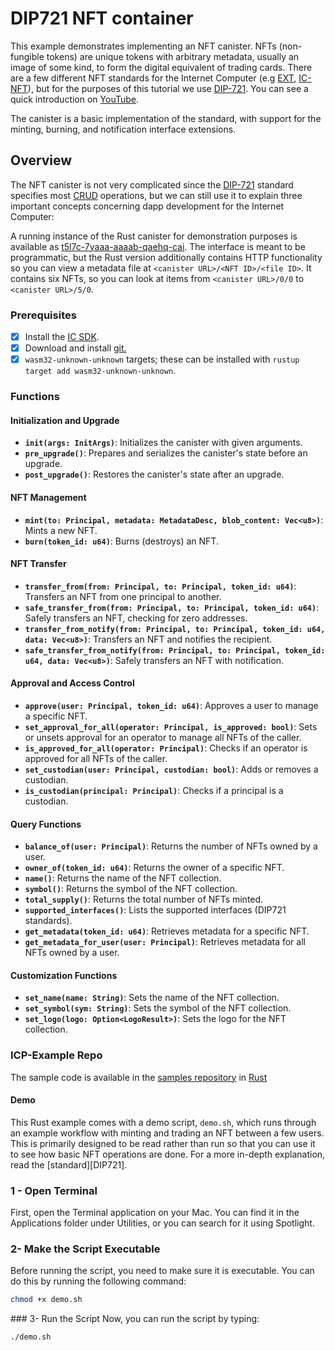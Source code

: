 # DIP721 NFT container

This example demonstrates implementing an NFT canister. NFTs (non-fungible tokens) are unique tokens with arbitrary
metadata, usually an image of some kind, to form the digital equivalent of trading cards. There are a few different
NFT standards for the Internet Computer (e.g [EXT](https://github.com/Toniq-Labs/extendable-token), [IC-NFT](https://github.com/rocklabs-io/ic-nft)), but for the purposes of this tutorial we use [DIP-721](https://github.com/Psychedelic/DIP721). You can see a quick introduction on [YouTube](https://youtu.be/1po3udDADp4).

The canister is a basic implementation of the standard, with support for the minting, burning, and notification interface extensions.

## Overview

The NFT canister is not very complicated since the [DIP-721](https://github.com/Psychedelic/DIP721) standard specifies most [CRUD](https://en.wikipedia.org/wiki/Create,_read,_update_and_delete) operations,
but we can still use it to explain three important concepts concerning dapp development for the Internet Computer:

A running instance of the Rust canister for demonstration purposes is available as [t5l7c-7yaaa-aaaab-qaehq-cai](https://t5l7c-7yaaa-aaaab-qaehq-cai.icp0.io).
The interface is meant to be programmatic, but the Rust version additionally contains HTTP functionality so you can view a metadata file at `<canister URL>/<NFT ID>/<file ID>`.
It contains six NFTs, so you can look at items from `<canister URL>/0/0` to `<canister URL>/5/0`.

### Prerequisites

-   [x] Install the [IC SDK](https://internetcomputer.org/docs/current/developer-docs/setup/install/index.mdx).
-   [x] Download and install [git.](https://git-scm.com/downloads)
-   [x] `wasm32-unknown-unknown` targets; these can be installed with `rustup target add wasm32-unknown-unknown`.

### Functions

#### Initialization and Upgrade

-   **`init(args: InitArgs)`**: Initializes the canister with given arguments.
-   **`pre_upgrade()`**: Prepares and serializes the canister's state before an upgrade.
-   **`post_upgrade()`**: Restores the canister's state after an upgrade.

#### NFT Management

-   **`mint(to: Principal, metadata: MetadataDesc, blob_content: Vec<u8>)`**: Mints a new NFT.
-   **`burn(token_id: u64)`**: Burns (destroys) an NFT.

#### NFT Transfer

-   **`transfer_from(from: Principal, to: Principal, token_id: u64)`**: Transfers an NFT from one principal to another.
-   **`safe_transfer_from(from: Principal, to: Principal, token_id: u64)`**: Safely transfers an NFT, checking for zero addresses.
-   **`transfer_from_notify(from: Principal, to: Principal, token_id: u64, data: Vec<u8>)`**: Transfers an NFT and notifies the recipient.
-   **`safe_transfer_from_notify(from: Principal, to: Principal, token_id: u64, data: Vec<u8>)`**: Safely transfers an NFT with notification.

#### Approval and Access Control

-   **`approve(user: Principal, token_id: u64)`**: Approves a user to manage a specific NFT.
-   **`set_approval_for_all(operator: Principal, is_approved: bool)`**: Sets or unsets approval for an operator to manage all NFTs of the caller.
-   **`is_approved_for_all(operator: Principal)`**: Checks if an operator is approved for all NFTs of the caller.
-   **`set_custodian(user: Principal, custodian: bool)`**: Adds or removes a custodian.
-   **`is_custodian(principal: Principal)`**: Checks if a principal is a custodian.

#### Query Functions

-   **`balance_of(user: Principal)`**: Returns the number of NFTs owned by a user.
-   **`owner_of(token_id: u64)`**: Returns the owner of a specific NFT.
-   **`name()`**: Returns the name of the NFT collection.
-   **`symbol()`**: Returns the symbol of the NFT collection.
-   **`total_supply()`**: Returns the total number of NFTs minted.
-   **`supported_interfaces()`**: Lists the supported interfaces (DIP721 standards).
-   **`get_metadata(token_id: u64)`**: Retrieves metadata for a specific NFT.
-   **`get_metadata_for_user(user: Principal)`**: Retrieves metadata for all NFTs owned by a user.

#### Customization Functions

-   **`set_name(name: String)`**: Sets the name of the NFT collection.
-   **`set_symbol(sym: String)`**: Sets the symbol of the NFT collection.
-   **`set_logo(logo: Option<LogoResult>)`**: Sets the logo for the NFT collection.

### ICP-Example Repo

The sample code is available in the [samples repository](https://github.com/dfinity/examples) in [Rust](https://github.com/dfinity/examples/tree/master/rust/dip721-nft-container)

#### Demo

This Rust example comes with a demo script, `demo.sh`, which runs through an example workflow with minting and trading an NFT between a few users. This is primarily designed to be read rather than run so that you can use it to see how basic NFT operations are done. For a more in-depth explanation, read the [standard][DIP721].

### 1 - Open Terminal

First, open the Terminal application on your Mac. You can find it in the Applications folder under Utilities, or you can search for it using Spotlight.

### 2- Make the Script Executable

Before running the script, you need to make sure it is executable. You can do this by running the following command:

```sh
chmod +x demo.sh
```

### 3- Run the Script
Now, you can run the script by typing:

```sh
./demo.sh
```
